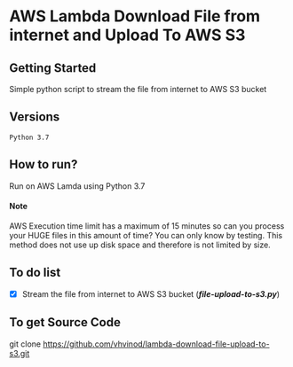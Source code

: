 # AWS Lambda Download File from internet and Upload To AWS S3
## Getting Started
Simple python script to stream the file from internet to AWS S3 bucket
## Versions
```
Python 3.7
```
## How to run?
Run on AWS Lamda using Python 3.7
#### Note
AWS Execution time limit has a maximum of 15 minutes so can you process your HUGE files in this amount of time? You can only know by testing.
This method does not use up disk space and therefore is not limited by size.
## To do list
- [X] Stream the file from internet to AWS S3 bucket (***file-upload-to-s3.py***)
## To get Source Code
git clone https://github.com/vhvinod/lambda-download-file-upload-to-s3.git
